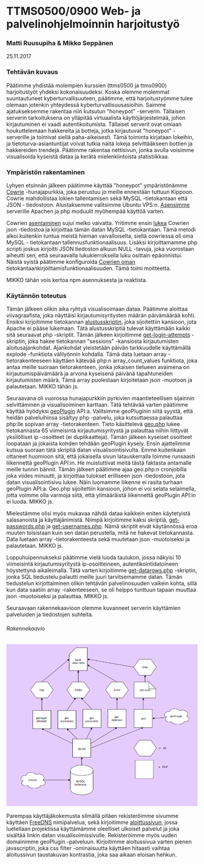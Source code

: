 # TTMS0500/0900 Web- ja palvelinohjelmoinnin harjoitustyö

### Matti Ruusupiha & Mikko Seppänen

25.11.2017

### Tehtävän kuvaus

Päätimme yhdistää molempien kurssien (ttms0500 ja ttms0900) harjoitustyöt yhdeksi kokonaisuudeksi. Koska olemme molemmat
suuntautuneet kyberturvallisuuteen, päätimme, että harjoitustyömme tulee olemaan jotenkin yhteydessä kyberturvallisuusasioihin.
Saimme ajatukseksemme rakentaa niin kutsutun "honeypot" -serverin. Tällaisen serverin tarkoituksena on ylläpitää virtuaalista
käyttöjärjestelmää, johon kirjautuminen ei vaadi autentikoitumista. Tällaiset serverit ovat omiaan houkuttelemaan hakkereita ja
botteja, jotka kirjautuvat "honeypot" -serverille ja toimivat siellä paha-aikeisesti. Tämä toiminta kirjataan lokeihin, ja 
tietoturva-asiantuntijat voivat tutkia näitä lokeja selvittääkseen bottien ja hakkereiden trendejä. Päätimme rakentaa nettisivun, jonka
avulla voisimme visualisoida kyseistä dataa ja kerätä mielenkiintoista statistiikkaa.

### Ympäristön rakentaminen

Lyhyen etsinnän jälkeen päätimme käyttää "honeypot" ympäristönämme [Cowrie](https://github.com/micheloosterhof/cowrie) -hunajapurkkia,
joka perustuu jo meille ennestään tuttuun Kippoon. Cowrie mahdollistaa lokien tallentamisen sekä MySQL -tietokantaan että JSON -
tiedostoon. Alustaksemme valitsimme Ubuntu VPS:n. [Asensimme](lamp.md) serverille Apachen ja php moduulit myöhempää käyttöä varten.

Cowrien [asentaminen](cowrie.md) sujui melko vaivatta. Yritimme ensin [lukea](write-to-database.php) Cowrien json -tiedostoa ja 
kirjoittaa
tämän datan MySQL -tietokantaan. Tämä metodi alkoi kuitenkin tuntua meistä hieman vaivalloiselta, siellä cowriessa oli oma MySQL -
tietokantaan tallennusfunktionaalisuus. Lisäksi kirjoittamamme php scripti joskus kirjoitti JSON tiedoston alkuun NULL -tavuja, joka
vuorostaan aiheutti sen, että seuraavalla lukukierroksella luku osittain epäonnistui. Näistä syistä päätimme konfiguroida 
[Cowrien oman](cowrie-mysql.md) tietokantaankirjoittamisfunktionaalisuuden. Tämä toimi moitteetta.  

MIKKO tähän vois kertoa npm asennuksesta ja reaktista.

### Käytännön toteutus

Tämän jälkeen olikin aika ryhtyä visualisoimaan dataa. Päätimme aloittaa viivagraafista, joka näyttäisi kirjautumisyritysten määrän
päivämäärää kohti. Ensiksi kirjoitimme tietokannan [alustusskriptin](init-db.php), joka sijoitettiin kansioon, jota Apache ei pääse 
lukemaan. Tätä alustusskriptiä tulevat käyttämään kaikki sitä seuraavat php -skriptit. Tämän jälkeen kirjoitimme
[get-login-attempts](ajax/get-login-attempts.php) -skriptin, joka hakee tietokannan "sessions" -kansiosta kirjautumisten 
aloitusajankohdat. Ajankohdat yleistetään päivän tarkkuudelle käyttämällä explode -funktiota välilyönnin kohdalla. Tämä data luetaan 
array -tietorakenteeseen käyttäen kätevää php:n array_count_values funktiota, joka antaa meille suoraan
tietorakenteen, jonka jokaisen tietueen avaimena on kirjautumispäivämäärä ja arvona kyseisenä päivänä tapahtuneiden kirjautumisten 
määrä. Tämä array puolestaan kirjoitetaan json -muotoon ja palautetaan. MIKKO tähän js.   

Seuraavana oli vuorossa hunajapurkkiin pyrkivien maantieteellisen sijainnin selvittäminen ja visualisoiminen karttaan. Tätä tehtävää
varten päätimme käyttää hyödyksi [geoPlugin](http://www.geoplugin.com) API:a. Valitsimme geoPluginin siitä syystä, että heidän 
palveluihinsa sisältyy php -palvelu, joka kutsuttaessa palauttaa php:lle sopivan array -tietorakenteen. Tieto käsittelevä 
[geo.php](geo.php) lukee tietokannasta 65 viimeisintä kirjautumisyritystä ja palauttaa niihin liittyvät yksilölliset ip -osoitteet 
(ei duplikaatteja). Tämän jälkeen kyseiset osoitteet loopataan ja jokaista kohden tehdään geoPlugin kysely. Ensin ajattelimme
kutsua suoraan tätä skriptiä datan visualisointisivulta. Emme kuitenkaan ottaneet huomioon sitä, että jokaisella sivun latauskerralla
loimme runsaasti liikennettä geoPlugin API:in. He muistuttivat meitä tästä faktasta antamalle meille tunnin bännit. Tämän jälkeen
päätimme ajaa geo.php:n cronjobilla joka viides minuutti, ja kirjoittaa tulokset erilliseen json -tiedostoon, jota datan 
visualisointisivu lukee. Näin luomamme liikenne ei rasita turhaan geoPlugin API:a. Geo.php sijoitettiin kansioon, johon ei voi 
selata selaimella, jotta voimme olla varmoja siitä, että ylimääräistä liikennettä geoPlugin API:in ei luoda. MIKKO js.   

Mielestämme olisi myös mukavaa nähdä dataa kaikkein eniten käytetyistä salasanoista ja käyttäjänimistä. Niimpä kirjoitimme kaksi
skriptiä, [get-passwords.php](ajax/get-passwords.php) ja [get-usernames.php](ajax/get-usernames.php). Nämä skriptit eivät käytännössä 
eroa muuten toisistaan kuin sen datan perustella, mitä ne hakevat tietokannasta. Data luetaan array -tietorakenteesta sekä muutetaan
json -muotoiseksi ja palautetaan. MIKKO js.   

Loppuhuipennukseksi päätimme vielä luoda taulukon, jossa näkyisi 10 viimeisintä kirjautumisyritystä ip-osoitteineen, 
autentikointidatoineen höystettynä aikaleimalla. Tätä varten kirjoitimme [get-datarows.php](ajax/get-datarows.php) -skriptin, jonka
SQL tiedustelu palautti meille juuri tarvitsemamme datan. Tämän tiedustelun kirjottaiminen olikin tehtävän palvelinosuuden vaikein
kohta, sillä kun data saatiin array -rakenteeseen, se oli helppo tunttuun tapaan muuttaa json -muotoiseksi ja palauttaa. MIKKO js.   

Seuraavaan rakennekaavioon olemme kuvanneet serverin käyttämien palveluiden ja tiedostojen suhteita.

###### Rakennekaavio

![arch](pictures/arch.png)

Parempaa käyttäjäkokemusta silmällä pitäen rekisteröimme sivumme käyttäen [FreeDNS](https://freedns.afraid.org/) nimipalvelua, sekä
kirjoitimme [aloittussivun](landing_page/index.html), jossa luetellaan projektissa käyttämämme oleelliset ulkoiset palvelut ja joka 
sisältää linkin datan visualisoimissivulle. Rekisteröimme myös uuden domainimme geoPlugin -palveluun. Kirjoitimme aloitussivua varten
pienen javascriptin, joka css filter -ominaisuutta käyttäen hitaasti vaihtaa aloitussivun taustakuvan kontrastia, joka saa aikaan
eloisan hehkun.

